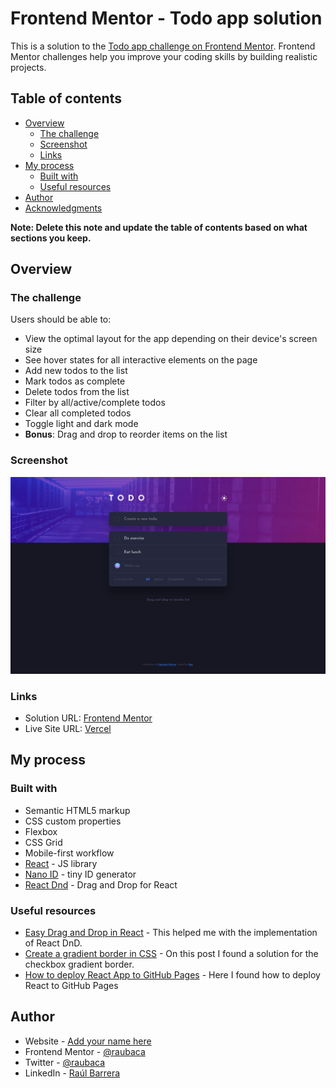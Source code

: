 # Frontend Mentor - Todo app solution

This is a solution to the [Todo app challenge on Frontend Mentor](https://www.frontendmentor.io/challenges/todo-app-Su1_KokOW). Frontend Mentor challenges help you improve your coding skills by building realistic projects.

## Table of contents

- [Overview](#overview)
  - [The challenge](#the-challenge)
  - [Screenshot](#screenshot)
  - [Links](#links)
- [My process](#my-process)
  - [Built with](#built-with)
  - [Useful resources](#useful-resources)
- [Author](#author)
- [Acknowledgments](#acknowledgments)

**Note: Delete this note and update the table of contents based on what sections you keep.**

## Overview

### The challenge

Users should be able to:

- View the optimal layout for the app depending on their device's screen size
- See hover states for all interactive elements on the page
- Add new todos to the list
- Mark todos as complete
- Delete todos from the list
- Filter by all/active/complete todos
- Clear all completed todos
- Toggle light and dark mode
- **Bonus**: Drag and drop to reorder items on the list

### Screenshot

![Todo app](./screenshot.png)

### Links

- Solution URL: [Frontend Mentor](https://www.frontendmentor.io/solutions/responsive-todo-app-T23xMFcAFN)
- Live Site URL: [Vercel](https://fm-todo-app-react.vercel.app/)

## My process

### Built with

- Semantic HTML5 markup
- CSS custom properties
- Flexbox
- CSS Grid
- Mobile-first workflow
- [React](https://reactjs.org/) - JS library
- [Nano ID](https://github.com/ai/nanoid) - tiny ID generator
- [React Dnd](https://react-dnd.github.io/react-dnd/about) - Drag and Drop for React

### Useful resources

- [Easy Drag and Drop in React](https://medium.com/nmc-techblog/easy-drag-and-drop-in-react-22778b30ba37) - This helped me with the implementation of React DnD.
- [Create a gradient border in CSS](https://nikitahl.com/gradient-border-css) - On this post I found a solution for the checkbox gradient border.
- [How to deploy React App to GitHub Pages](https://dev.to/yuribenjamin/how-to-deploy-react-app-in-github-pages-2a1f) - Here I found how to deploy React to GitHub Pages

## Author

- Website - [Add your name here](https://www.your-site.com)
- Frontend Mentor - [@raubaca](https://www.frontendmentor.io/profile/raubaca)
- Twitter - [@raubaca](https://www.twitter.com/raubaca)
- LinkedIn - [Raúl Barrera](https://www.linkedin.com/in/raubaca/)
